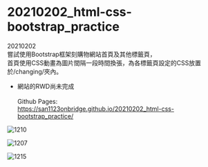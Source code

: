# 20210202_html-css-bootstrap_practice

20210202 \
嘗試使用Bootstrap框架刻購物網站首頁及其他標籤頁，\
首頁使用CSS動畫為圖片間隔一段時間換張，為各標籤頁設定的CSS放置於/changing/夾內。
- 網站的RWD尚未完成 \
\
Github Pages: \
https://san1123onbridge.github.io/20210202_html-css-bootstrap_practice/


![1210](https://user-images.githubusercontent.com/63532421/115152432-9e3f6400-a0a3-11eb-923a-2864ebb3d758.PNG)

![1207](https://user-images.githubusercontent.com/63532421/115152380-6d5f2f00-a0a3-11eb-9d33-eb8b96f0c7b5.PNG)

![1215](https://user-images.githubusercontent.com/63532421/115152607-5705a300-a0a4-11eb-8b42-e659d2c86225.PNG)

